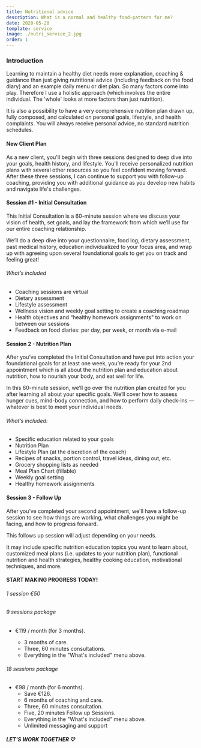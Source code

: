 ```yaml
---
title: Nutritional advice
description: What is a normal and healthy food-pattern for me?
date: 2020-05-20
template: service
image: ./nutri_service_2.jpg
order: 1
---
```


### Introduction

Learning to maintain a healthy diet needs more explanation, coaching & guidance than just giving nutritional advice (including feedback on the food diary) and an example daily menu or diet plan. So many factors come into play. Therefore I use a holistic approach (which involves the entire individual. The 'whole' looks at more factors than just nutrition).

It is also a possibility to have a very comprehensive nutrition plan drawn up, fully composed, and calculated on personal goals, lifestyle, and health complaints. You will always receive personal advice, no standard nutrition schedules.

#### New Client Plan

As a new client, you'll begin with three sessions designed to deep dive into your goals, health history, and lifestyle. You'll receive personalized nutrition plans with several other resources so you feel confident moving forward. After these three sessions, I can continue to support you with follow-up coaching, providing you with additional guidance as you develop new habits and navigate life's challenges.

#### Session #1 - Initial Consultation

This Initial Consultation is a 60-minute session where we discuss your vision of health, set goals, and lay the framework from which we’ll use for our entire coaching relationship.

We’ll do a deep dive into your questionnaire, food log, dietary assessment, past medical history, education individualized to your focus area, and wrap up with agreeing upon several foundational goals to get you on track and feeling great!

###### What’s included

- Coaching sessions are virtual
- Dietary assessment
- Lifestyle assessment
- Wellness vision and weekly goal setting to create a coaching roadmap
- Health objectives and “healthy homework assignments" to work on between our sessions
- Feedback on food diaries: per day, per week, or month via e-mail

#### Session 2 - Nutrition Plan

After you’ve completed the Initial Consultation and have put into action your foundational goals for at least one week, you’re ready for your 2nd appointment which is all about the nutrition plan and education about nutrition, how to nourish your body, and eat well for life.

In this 60-minute session, we’ll go over the nutrition plan created for you after learning all about your specific goals. We’ll cover how to assess hunger cues, mind-body connection, and how to perform daily check-ins — whatever is best to meet your individual needs.

###### What’s included:

- Specific education related to your goals
- Nutrition Plan
- Lifestyle Plan (at the discretion of the coach)
- Recipes of snacks, portion control, travel ideas, dining out, etc.
- Grocery shopping lists as needed
- Meal Plan Chart (fillable)
- Weekly goal setting
- Healthy homework assignments

#### Session 3 - Follow Up

After you’ve completed your second appointment, we'll have a follow-up session to see how things are working, what challenges you might be facing, and how to progress forward.

This follows up session will adjust depending on your needs.

It may include specific nutrition education topics you want to learn about, customized meal plans (i.e. updates to your nutrition plan), functional nutrition and health strategies, healthy cooking education, motivational techniques, and more.

#### START MAKING PROGRESS TODAY!

###### 1 session €50

###### 9 sessions package

- €119 / month (for 3 months).

  - 3 months of care.
  - Three, 60 minutes consultations.
  - Everything in the "What's included" menu above.

###### 18 sessions package

- €98 / month (for 6 months).
  - Save €126.
  - 6 months of coaching and care.
  - Three, 60 minutes consultation.
  - Five, 20 minutes Follow up Sessions.
  - Everything in the "What's included" menu above.
  - Unlimited messaging and support

##### LET'S WORK TOGETHER ♡
